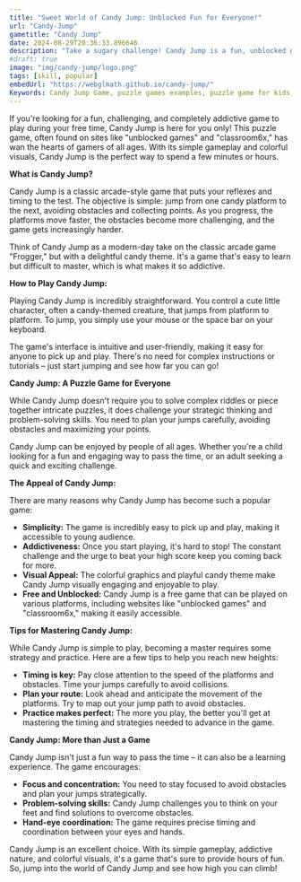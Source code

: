 ```yaml
---
title: "Sweet World of Candy Jump: Unblocked Fun for Everyone!"
url: "Candy-Jump"
gametitle: "Candy Jump"
date: 2024-08-29T20:36:33.896646
description: "Take a sugary challenge! Candy Jump is a fun, unblocked game perfect for all ages. Test your reflexes and jump your way to the top in this addictive puzzle game. Play now and see how high you can climb!"
#draft: true
image: "img/candy-jump/logo.png"
tags: [skill, popular]
embedUrl: "https://webglmath.github.io/candy-jump/"
Keywords: Candy Jump Game, puzzle games examples, puzzle game for kids, puzzle definition, jigsaw puzzle, puzzle games for adults, puzzle games wikipedia, puzzle games online, jigsaw puzzle games, best puzzle games, cool math games, candy jump world record, candy jump cool math games, candy jump unblocked, color jump, candy jump unblocked 66, candy jump world record 2022, coolmath color jump switch
---
```



If you're looking for a fun, challenging, and completely addictive game to play during your free time,  Candy Jump is here for you only! This puzzle game, often found on sites like "unblocked games" and "classroom6x," has wan the hearts of gamers of all ages. With its simple gameplay and colorful visuals, Candy Jump is the perfect way to spend a few minutes or hours.

**What is Candy Jump?**

Candy Jump is a classic arcade-style game that puts your reflexes and timing to the test. The objective is simple: jump from one candy platform to the next, avoiding obstacles and collecting points. As you progress, the platforms move faster, the obstacles become more challenging, and the game gets increasingly harder.

Think of Candy Jump as a modern-day take on the classic arcade game "Frogger," but with a delightful candy theme. It's a game that's easy to learn but difficult to master, which is what makes it so addictive. 

**How to Play Candy Jump:**

Playing Candy Jump is incredibly straightforward. You control a cute little character, often a candy-themed creature, that jumps from platform to platform. To jump, you simply use your mouse or the space bar on your keyboard. 

The game's interface is intuitive and user-friendly, making it easy for anyone to pick up and play. There's no need for complex instructions or tutorials – just start jumping and see how far you can go!

**Candy Jump: A Puzzle Game for Everyone**

While Candy Jump doesn't require you to solve complex riddles or piece together intricate puzzles, it does challenge your strategic thinking and problem-solving skills. You need to plan your jumps carefully, avoiding obstacles and maximizing your points.

Candy Jump can be enjoyed by people of all ages. Whether you're a child looking for a fun and engaging way to pass the time, or an adult seeking a quick and exciting challenge.

**The Appeal of Candy Jump:**

There are many reasons why Candy Jump has become such a popular game:

* **Simplicity:** The game is incredibly easy to pick up and play, making it accessible to young audience.
* **Addictiveness:** Once you start playing, it's hard to stop! The constant challenge and the urge to beat your high score keep you coming back for more.
* **Visual Appeal:** The colorful graphics and playful candy theme make Candy Jump visually engaging and enjoyable to play.
* **Free and Unblocked:** Candy Jump is a free game that can be played on various platforms, including websites like "unblocked games" and "classroom6x," making it easily accessible.

**Tips for Mastering Candy Jump:**

While Candy Jump is simple to play, becoming a master requires some strategy and practice. Here are a few tips to help you reach new heights:

* **Timing is key:** Pay close attention to the speed of the platforms and obstacles. Time your jumps carefully to avoid collisions.
* **Plan your route:** Look ahead and anticipate the movement of the platforms. Try to map out your jump path to avoid obstacles.
* **Practice makes perfect:**  The more you play, the better you'll get at mastering the timing and strategies needed to advance in the game.

**Candy Jump: More than Just a Game**

Candy Jump isn't just a fun way to pass the time – it can also be a learning experience. The game encourages:

* **Focus and concentration:**  You need to stay focused to avoid obstacles and plan your jumps strategically.
* **Problem-solving skills:**  Candy Jump challenges you to think on your feet and find solutions to overcome obstacles.
* **Hand-eye coordination:**  The game requires precise timing and coordination between your eyes and hands.



Candy Jump is an excellent choice. With its simple gameplay, addictive nature, and colorful visuals, it's a game that's sure to provide hours of fun. So, jump into the world of Candy Jump and see how high you can climb! 

